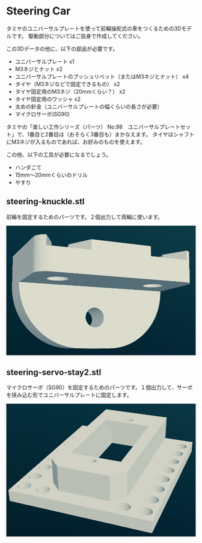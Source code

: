 # Steering Car
タミヤのユニバーサルプレートを使って前輪操舵式の車をつくるための3Dモデルです。
駆動部分についてはご自身で作成してください。

この3Dデータの他に、以下の部品が必要です。

- ユニバーサルプレート x1
- M3ネジとナット x2
- ユニバーサルプレートのプッシュリベット（またはM3ネジとナット） x4
- タイヤ（M3ネジなどで固定できるもの） x2
- タイヤ固定用のM3ネジ（20mmくらい？） x2
- タイヤ固定用のワッシャ x2
- 太めの針金（ユニバーサルプレートの幅くらいの長さが必要）
- マイクロサーボ(SG90)

タミヤの「楽しい工作シリーズ（パーツ） No.98　ユニバーサルプレートセット」で、1番目と2番目は（おそらく3番目も）まかなえます。
タイヤはシャフトにM3ネジが入るものであれば、お好みのものを使えます。

この他、以下の工具が必要になるでしょう。
- ハンダごて
- 15mm〜20mmくらいのドリル
- やすり

## steering-knuckle.stl
前輪を固定するためのパーツです。２個出力して両輪に使います。

![steering-knuckle.stl](https://github.com/EiichiroIto/3DModels/blob/main/SteeringCar/images/steering-knuckle.png)

## steering-servo-stay2.stl
マイクロサーボ（SG90）を固定するためのパーツです。１個出力して、サーボを挟み込む形でユニバーサルプレートに固定します。

![steering-servo-stay2.stl](https://github.com/EiichiroIto/3DModels/blob/main/SteeringCar/images/steering-servo-stay2.png)



